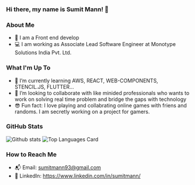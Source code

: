 <!--
**sumitmann/sumitmann** is a ✨ _special_ ✨ repository because its `README.md` (this file) appears on your GitHub profile.
-->

### Hi there, my name is Sumit Mann! 👋

### About Me 
- 👨 I am a Front end develop
- 💻 I am working as Associate Lead Software Engineer at Monotype Solutions India Pvt. Ltd.

### What I'm Up To 
- 🌱 I’m currently learning AWS, REACT, WEB-COMPONENTS, STENCIL.JS, FLUTTER...
- 🔭 I’m looking to collaborate with like minided professionals who wants to work on solving real time problem and bridge the gaps with technology 
- 😎 Fun fact: I love playing and collabrating online games with friens and randoms. I am secretly working on a project for gamers.

### GitHub Stats 
![Github stats](https://github-readme-stats.vercel.app/api?username=sumitmann&theme=mediumcontrast&show_icons=true&count_private=true&layout=compact)
![Top Languages Card](https://github-readme-stats.vercel.app/api/top-langs/?username=sumitmann&layout=compact&theme=mediumcontrast)

### How to Reach Me
- 📬 Email: sumitmann93@gmail.com
- 👤 LinkedIn: https://www.linkedin.com/in/sumitmann/
